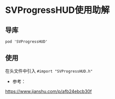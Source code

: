 # SVProgressHUD使用助解

## 导库

```
pod 'SVProgressHUD'
```

## 使用
在头文件中引入
`#import "SVProgressHUD.h"`

- 参考：

https://www.jianshu.com/p/afb24ebcb30f